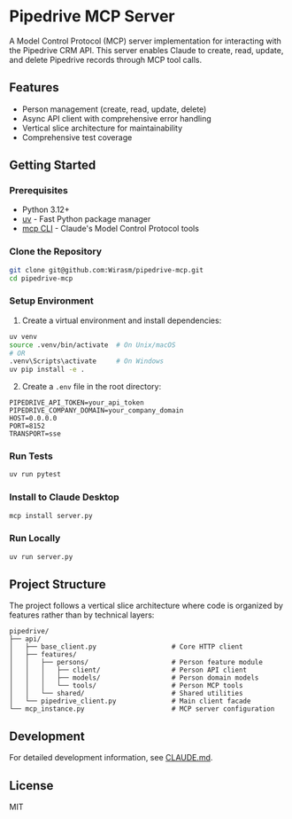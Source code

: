 # Pipedrive MCP Server

A Model Control Protocol (MCP) server implementation for interacting with the Pipedrive CRM API. This server enables Claude to create, read, update, and delete Pipedrive records through MCP tool calls.

## Features

- Person management (create, read, update, delete)
- Async API client with comprehensive error handling
- Vertical slice architecture for maintainability
- Comprehensive test coverage

## Getting Started

### Prerequisites

- Python 3.12+
- [uv](https://github.com/astral-sh/uv) - Fast Python package manager
- [mcp CLI](https://docs.anthropic.com/en/docs/agents-and-tools/claude-code/mcp-concept) - Claude's Model Control Protocol tools

### Clone the Repository

```bash
git clone git@github.com:Wirasm/pipedrive-mcp.git
cd pipedrive-mcp
```

### Setup Environment

1. Create a virtual environment and install dependencies:

```bash
uv venv
source .venv/bin/activate  # On Unix/macOS
# OR
.venv\Scripts\activate     # On Windows
uv pip install -e .
```

2. Create a `.env` file in the root directory:

```
PIPEDRIVE_API_TOKEN=your_api_token
PIPEDRIVE_COMPANY_DOMAIN=your_company_domain
HOST=0.0.0.0
PORT=8152
TRANSPORT=sse
```

### Run Tests

```bash
uv run pytest
```

### Install to Claude Desktop

```bash
mcp install server.py
```

### Run Locally

```bash
uv run server.py
```

## Project Structure

The project follows a vertical slice architecture where code is organized by features rather than by technical layers:

```
pipedrive/
├── api/
│   ├── base_client.py                   # Core HTTP client
│   ├── features/
│   │   ├── persons/                     # Person feature module
│   │   │   ├── client/                  # Person API client
│   │   │   ├── models/                  # Person domain models
│   │   │   └── tools/                   # Person MCP tools
│   │   └── shared/                      # Shared utilities
│   └── pipedrive_client.py              # Main client facade
└── mcp_instance.py                      # MCP server configuration
```

## Development

For detailed development information, see [CLAUDE.md](CLAUDE.md).

## License

MIT